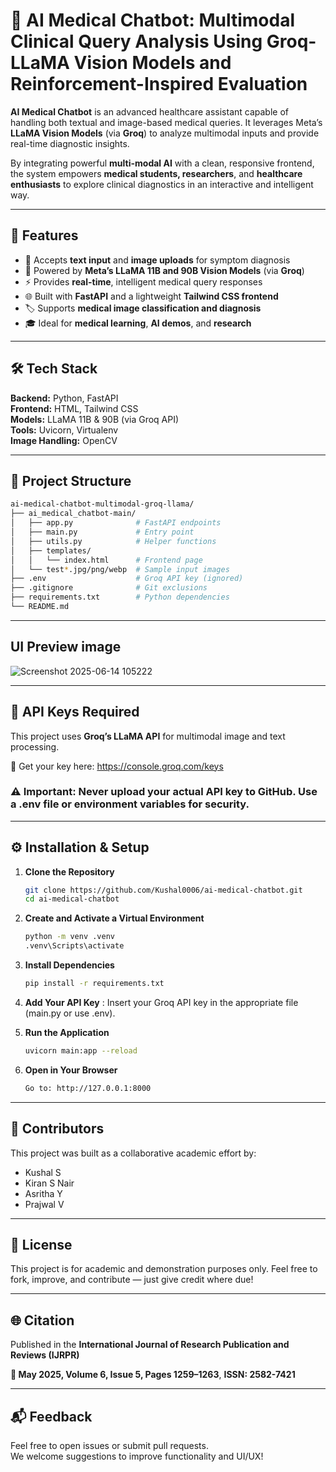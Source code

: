 # 🧠 AI Medical Chatbot: Multimodal Clinical Query Analysis Using Groq-LLaMA Vision Models and Reinforcement-Inspired Evaluation

**AI Medical Chatbot** is an advanced healthcare assistant capable of handling both textual and image-based medical queries. It leverages Meta’s **LLaMA Vision Models** (via **Groq**) to analyze multimodal inputs and provide real-time diagnostic insights.

By integrating powerful **multi-modal AI** with a clean, responsive frontend, the system empowers **medical students, researchers**, and **healthcare enthusiasts** to explore clinical diagnostics in an interactive and intelligent way.

---

## 🚀 Features

- 📝 Accepts **text input** and **image uploads** for symptom diagnosis  
- 🧠 Powered by **Meta’s LLaMA 11B and 90B Vision Models** (via **Groq**)  
- ⚡ Provides **real-time**, intelligent medical query responses  
- 🌐 Built with **FastAPI** and a lightweight **Tailwind CSS frontend**  
- 🏷 Supports **medical image classification and diagnosis**  
- 🎓 Ideal for **medical learning**, **AI demos**, and **research**

---

## 🛠 Tech Stack

**Backend:** Python, FastAPI  
**Frontend:** HTML, Tailwind CSS  
**Models:** LLaMA 11B & 90B (via Groq API)  
**Tools:** Uvicorn, Virtualenv  
**Image Handling:** OpenCV

---

## 📁 Project Structure

```bash
ai-medical-chatbot-multimodal-groq-llama/
├── ai_medical_chatbot-main/
│   ├── app.py              # FastAPI endpoints
│   ├── main.py             # Entry point
│   ├── utils.py            # Helper functions
│   ├── templates/
│   │   └── index.html      # Frontend page
│   └── test*.jpg/png/webp  # Sample input images
├── .env                    # Groq API key (ignored)
├── .gitignore              # Git exclusions
├── requirements.txt        # Python dependencies
└── README.md
```

---

## UI Preview image
![Screenshot 2025-06-14 105222](https://github.com/user-attachments/assets/84dc400a-9f9d-4a15-83c3-b76faf4a7d83)

---

## 🔐 API Keys Required

This project uses **Groq’s LLaMA API** for multimodal image and text processing.

🔗 Get your key here: https://console.groq.com/keys

### ⚠ Important: Never upload your actual API key to GitHub. Use a .env file or environment variables for security.

---

## ⚙ Installation & Setup

1. **Clone the Repository**
    ```bash
    git clone https://github.com/Kushal0006/ai-medical-chatbot.git
    cd ai-medical-chatbot
    ```
    
2. **Create and Activate a Virtual Environment**
   ```bash
   python -m venv .venv
   .venv\Scripts\activate
   ```

3. **Install Dependencies**
   ```bash
   pip install -r requirements.txt
   ```
   
5. **Add Your API Key** : Insert your Groq API key in the appropriate file (main.py or use .env).
   
   
7. **Run the Application**
   ```bash
   uvicorn main:app --reload
   ```
   
9. **Open in Your Browser**
   ```bash
   Go to: http://127.0.0.1:8000
   ```
   
---

## 🙌 Contributors
This project was built as a collaborative academic effort by:

- Kushal S
- Kiran S Nair
- Asritha Y
- Prajwal V

---

## 📄 License
This project is for academic and demonstration purposes only.
Feel free to fork, improve, and contribute — just give credit where due!

---

## 🌐 Citation
Published in the **International Journal of Research Publication and Reviews (IJRPR)**

**📅 May 2025, Volume 6, Issue 5, Pages 1259–1263**,
**ISSN: 2582-7421**

---

## 📬 Feedback

Feel free to open issues or submit pull requests.  
We welcome suggestions to improve functionality and UI/UX!
